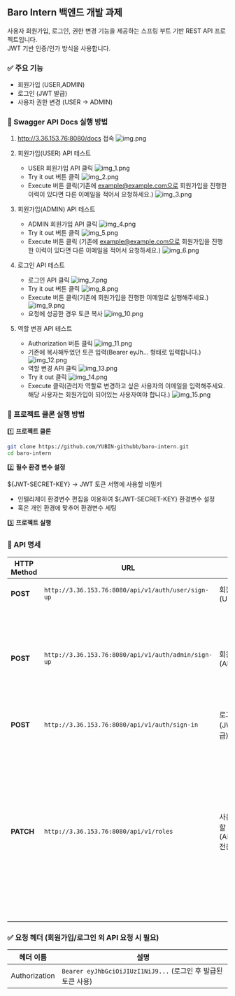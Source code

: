 ## Baro Intern 백엔드 개발 과제

사용자 회원가입, 로그인, 권한 변경 기능을 제공하는 스프링 부트 기반 REST API 프로젝트입니다.  
JWT 기반 인증/인가 방식을 사용합니다.

### ✅ 주요 기능
- 회원가입 (USER,ADMIN)
- 로그인 (JWT 발급)
- 사용자 권한 변경 (USER → ADMIN)

### 🚀 Swagger API Docs 실행 방법

1. http://3.36.153.76:8080/docs 접속
    ![img.png](image/img.png)
2. 회원가입(USER) API 테스트

    - USER 회원가입 API 클릭
    ![img_1.png](image/img_1.png)
    - Try it out 버튼 클릭
    ![img_2.png](image/img_2.png)
    - Execute 버튼 클릭(기존에 example@example.com으로 회원가입을 진행한 이력이 있다면 다른 이메일을 적어서 요청하세요.)
    ![img_3.png](image/img_3.png)

3. 회원가입(ADMIN) API 테스트

    - ADMIN 회원가입 API 클릭
    ![img_4.png](image/img_4.png)
    - Try it out 버튼 클릭
    ![img_5.png](image/img_5.png)
    - Execute 버튼 클릭 (기존에 example@example.com으로 회원가입을 진행한 이력이 있다면 다른 이메일을 적어서 요청하세요.)
    ![img_6.png](image/img_6.png)

4. 로그인 API 테스트
    
    - 로그인 API 클릭
    ![img_7.png](image/img_7.png)
    - Try it out 버튼 클릭
    ![img_8.png](image/img_8.png)
    - Execute 버튼 클릭(기존에 회원가입을 진행한 이메일로 실행해주세요.)
    ![img_9.png](image/img_9.png)
    - 요청에 성공한 경우 토큰 복사
    ![img_10.png](image/img_10.png)

5. 역할 변경 API 테스트

    - Authorization 버튼 클릭
    ![img_11.png](image/img_11.png)
    - 기존에 복사해두었던 토큰 입력(Bearer eyJh... 형태로 입력합니다.)
    ![img_12.png](image/img_12.png)
    - 역할 변경 API 클릭
    ![img_13.png](image/img_13.png)
    - Try it out 클릭
    ![img_14.png](image/img_14.png)
    - Execute 클릭(관리자 역할로 변경하고 싶은 사용자의 이메일을 입력해주세요. 해당 사용자는 회원가입이 되어있는 사용자여야 합니다.)
    ![img_15.png](image/img_15.png)

### 📁 프로젝트 클론 실행 방법

1️⃣ **프로젝트 클론**

```bash
git clone https://github.com/YUBIN-githubb/baro-intern.git
cd baro-intern
```

2️⃣ **필수 환경 변수 설정**

${JWT-SECRET-KEY} -> JWT 토큰 서명에 사용할 비밀키 
- 인텔리제이 환경변수 편집을 이용하여 ${JWT-SECRET-KEY} 환경변수 설정
- 혹은 개인 환경에 맞추어 환경변수 세팅

3️⃣ **프로젝트 실행**

### 📌 API 명세

| HTTP Method | URL                          | 설명                   | 요청 Body 예시                                  | 응답 예시                                                                 | 상태 코드           |
|-------------|------------------------------|----------------------|-----------------------------------------------|-----------------------------------------------------------------------|-----------------|
| **POST**    | `http://3.36.153.76:8080/api/v1/auth/user/sign-up`  | 회원가입 (USER)          | `{ "email": "test@example.com", "password": "Qwer1234!!!" }` | `{ "email": "test@example.com", "userRole": "USER" }`                 | 200 OK          |
|             |                              |                      |                                               | `{ "code": "USER_ALREADY_EXISTS", "message": "이미 가입된 사용자 이메일 입니다." }` | 409 Conflict    |
| **POST**    | `http://3.36.153.76:8080/api/v1/auth/admin/sign-up` | 회원가입 (ADMIN)         | `{ "email": "test@example.com", "password": "Qwer1234!!!" }` | `{ "email": "test@example.com", "userRole": "ADMIN" }`                | 200 OK          |
|             |                              |                      |                                               | `{ "code": "USER_ALREADY_EXISTS", "message": "이미 가입된 사용자 이메일 입니다." }` | 409 Conflict    |
| **POST**    | `http://3.36.153.76:8080/api/v1/auth/sign-in`       | 로그인 (JWT 발급)         | `{ "email": "test@example.com", "password": "Qwer1234!!!" }` | `{ "token": "Bearer eyJhbGciOiJIUzI1NiJ9..." }`                       | 200 OK          |
|             |                              |                      |                                               | `{ "code": "INVALID_CREDENTIALS", "message": "잘못된 비밀번호입니다." }`        | 400 Bad Request |
|             |                              |                      |                                               | `{ "code": "USER_NOT_FOUND", "message": "존재하지 않는 사용자입니다." }`          | 404 Not Found   |
| **PATCH**   | `http://3.36.153.76:8080/api/v1/roles`              | 사용자 역할 변경 (ADMIN 전용) | `{ "email": "targetuser@example.com" }`           | `{ "email": "targetuser@example.com", "userRole": "ADMIN" }`          | 200 OK          |
|             |                              |                      |                                               | `{ "code": "FORBIDDEN_ACCESS", "message": "접근 권한이 없습니다." }`           | 403 Forbidden   |
|             |                              |                      |                                               | `{ "code": "USER_NOT_FOUND", "message": "존재하지 않는 사용자입니다." }`          | 404 Not Found   |


### ✅ 요청 헤더 (회원가입/로그인 외 API 요청 시 필요)
| 헤더 이름       | 설명                           |
|----------------|------------------------------|
| Authorization  | `Bearer eyJhbGciOiJIUzI1NiJ9...` (로그인 후 발급된 토큰 사용) |




